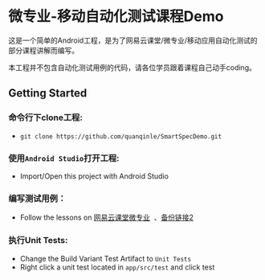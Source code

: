 # 微专业-移动自动化测试课程Demo
这是一个简单的Android工程，是为了网易云课堂/微专业/移动应用自动化测试的部分课程讲解而编写。

本工程并不包含自动化测试用例的代码，请各位学员跟着课程自己动手coding。


## Getting Started

### 命令行下clone工程:
 - `git clone https://github.com/quanqinle/SmartSpecDemo.git`

### 使用`Android Studio`打开工程:
 - Import/Open this project with Android Studio

### 编写测试用例：
 - Follow the lessons on [网易云课堂微专业](http://mooc.study.163.com/smartSpec/detail/51001.htm)  、[备份链接2](http://mooc.study.163.com/course/1000112018)

### 执行Unit Tests:
  - Change the Build Variant Test Artifact to `Unit Tests`
  - Right click a unit test located in `app/src/test` and click test
